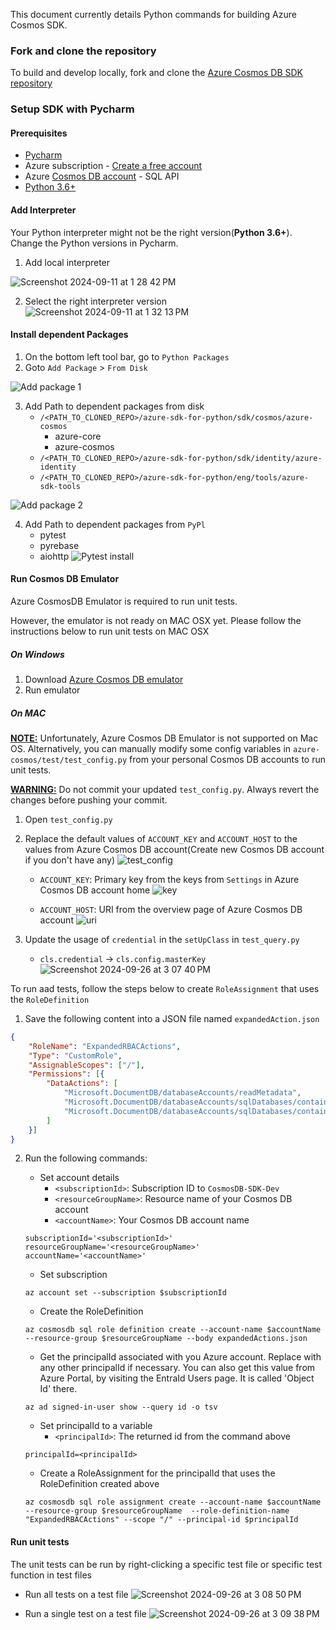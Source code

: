This document currently details Python commands for building Azure Cosmos SDK.

### Fork and clone the repository
To build and develop locally, fork and clone the [Azure Cosmos DB SDK repository][cosmos_db_sdk_repo]

### Setup SDK with Pycharm

#### Prerequisites
* [Pycharm][pycharm]
* Azure subscription - [Create a free account][azure_sub]
* Azure [Cosmos DB account][cosmos_account] - SQL API
* [Python 3.6+][python]

#### Add Interpreter
Your Python interpreter might not be the right version(**Python 3.6+**). Change the Python versions in Pycharm.
1. Add local interpreter

![Screenshot 2024-09-11 at 1 28 42 PM](https://github.com/user-attachments/assets/93b0815b-72e7-40ac-b865-c4f00c7627fa)

2. Select the right interpreter version
![Screenshot 2024-09-11 at 1 32 13 PM](https://github.com/user-attachments/assets/a4a881df-6e37-4a09-884c-dcece4daeefd)

#### Install dependent Packages
1. On the bottom left tool bar, go to `Python Packages`
2. Goto `Add Package` > `From Disk`

![Add package 1](https://github.com/user-attachments/assets/915883ff-f4bb-4a0b-94c0-eebeba740dc3)

3. Add Path to dependent packages from disk
   * `/<PATH_TO_CLONED_REPO>/azure-sdk-for-python/sdk/cosmos/azure-cosmos`
     * azure-core
     * azure-cosmos
   * `/<PATH_TO_CLONED_REPO>/azure-sdk-for-python/sdk/identity/azure-identity`
   * `/<PATH_TO_CLONED_REPO>/azure-sdk-for-python/eng/tools/azure-sdk-tools`

![Add package 2](https://github.com/user-attachments/assets/8c97f03a-8c74-48b5-a194-457815f3260b)

4. Add Path to dependent packages from `PyPl`
   * pytest
   * pyrebase
   * aiohttp
![Pytest install](https://github.com/user-attachments/assets/0c39d706-2c78-4e62-9b0a-9604d088c6f9)

#### Run Cosmos DB Emulator
Azure CosmosDB Emulator is required to run unit tests.

However, the emulator is not ready on MAC OSX yet. Please follow the instructions below to run unit tests on MAC OSX

##### On Windows
1. Download [Azure Cosmos DB emulator][cosmos_db_emulator]
2. Run emulator

##### On MAC
**<u>NOTE:</u>** Unfortunately, Azure Cosmos DB Emulator is not supported on Mac OS. Alternatively, you can manually modify some config variables in `azure-cosmos/test/test_config.py` from your personal Cosmos DB accounts to run unit tests.

**<u>WARNING:</u>** Do not commit your updated `test_config.py`. Always revert the changes before pushing your commit.

1. Open `test_config.py`
2. Replace the default values of `ACCOUNT_KEY` and `ACCOUNT_HOST` to the values from Azure Cosmos DB account(Create new Cosmos DB account if you don't have any)
![test_config](https://github.com/user-attachments/assets/39574123-43bc-48dd-bd85-31097b6625ff)

    - `ACCOUNT_KEY`: Primary key from the keys from `Settings` in Azure Cosmos DB account home
![key](https://github.com/user-attachments/assets/145971bc-c28a-4df7-9e88-196fa15254b6)

    - `ACCOUNT_HOST`: URI from the overview page of Azure Cosmos DB account
![uri](https://github.com/user-attachments/assets/034a700d-47c7-41ee-90cd-afd534729d37)

3. Update the usage of `credential` in the `setUpClass` in `test_query.py`
    - `cls.credential` -> `cls.config.masterKey`
![Screenshot 2024-09-26 at 3 07 40 PM](https://github.com/user-attachments/assets/146cb09e-2123-4784-831b-4e731376ea92)

To run aad tests, follow the steps below to create `RoleAssignment` that uses the `RoleDefinition`
1. Save the following content into a JSON file named `expandedAction.json`
```json
{
    "RoleName": "ExpandedRBACActions",
    "Type": "CustomRole",
    "AssignableScopes": ["/"],
    "Permissions": [{
        "DataActions": [
            "Microsoft.DocumentDB/databaseAccounts/readMetadata",
            "Microsoft.DocumentDB/databaseAccounts/sqlDatabases/containers/*",
            "Microsoft.DocumentDB/databaseAccounts/sqlDatabases/containers/items/*"
        ]
    }]
}
```
2. Run the following commands:
   - Set account details
     - `<subscriptionId>`: Subscription ID to `CosmosDB-SDK-Dev`
     - `<resourceGroupName>`: Resource name of your Cosmos DB account
     - `<accountName>`: Your Cosmos DB account name
    ```shell
    subscriptionId='<subscriptionId>'
    resourceGroupName='<resourceGroupName>'
    accountName='<accountName>'
    ```

   - Set subscription
    ```shell
    az account set --subscription $subscriptionId
    ```

    - Create the RoleDefinition
    ```shell
    az cosmosdb sql role definition create --account-name $accountName --resource-group $resourceGroupName --body expandedActions.json
    ```

    - Get the principalId associated with you Azure account. Replace with any other principalId if necessary. You can also get this value from Azure Portal, by visiting the EntraId Users page. It is called 'Object Id' there.
    ```shell
    az ad signed-in-user show --query id -o tsv
    ```

    - Set principalId to a variable
      - `<principalId>`: The returned id from the command above
    ```shell
    principalId=<principalId>
    ```

    - Create a RoleAssignment for the principalId that uses the RoleDefinition created above
    ```shell
    az cosmosdb sql role assignment create --account-name $accountName --resource-group $resourceGroupName  --role-definition-name "ExpandedRBACActions" --scope "/" --principal-id $principalId
    ```
#### Run unit tests
The unit tests can be run by right-clicking a specific test file or specific test function in test files

- Run all tests on a test file
![Screenshot 2024-09-26 at 3 08 50 PM](https://github.com/user-attachments/assets/c47760fc-8302-4c52-8826-23c81d13b123)

- Run a single test on a test file
![Screenshot 2024-09-26 at 3 09 38 PM](https://github.com/user-attachments/assets/65d01c13-82b7-4485-9103-fd7b8bde71fb)

<!-- LINKS -->
[cosmos_db_sdk_repo]: https://github.com/Azure/azure-sdk-for-python
[azure_sub]: https://azure.microsoft.com/free/
[cosmos_account]: https://learn.microsoft.com/azure/cosmos-db/account-overview
[python]: https://www.python.org/downloads/
[pycharm]: https://www.jetbrains.com/pycharm/
[cosmos_db_emulator]: https://learn.microsoft.com/azure/cosmos-db/emulator

